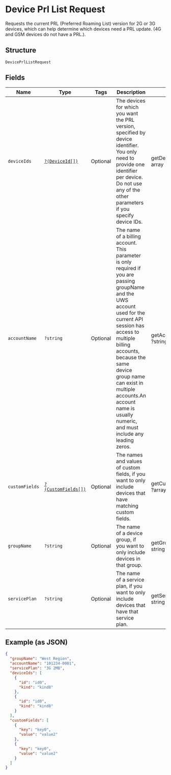 
# Device Prl List Request

Requests the current PRL (Preferred Roaming List) version for 2G or 3G devices, which can help determine which devices need a PRL update. (4G and GSM devices do not have a PRL.).

## Structure

`DevicePrlListRequest`

## Fields

| Name | Type | Tags | Description | Getter | Setter |
|  --- | --- | --- | --- | --- | --- |
| `deviceIds` | [`?(DeviceId[])`](../../doc/models/device-id.md) | Optional | The devices for which you want the PRL version, specified by device identifier. You only need to provide one identifier per device. Do not use any of the other parameters if you specify device IDs. | getDeviceIds(): ?array | setDeviceIds(?array deviceIds): void |
| `accountName` | `?string` | Optional | The name of a billing account. This parameter is only required if you are passing groupName and the UWS account used for the current API session has access to multiple billing accounts, because the same device group name can exist in multiple accounts.An account name is usually numeric, and must include any leading zeros. | getAccountName(): ?string | setAccountName(?string accountName): void |
| `customFields` | [`?(CustomFields[])`](../../doc/models/custom-fields.md) | Optional | The names and values of custom fields, if you want to only include devices that have matching custom fields. | getCustomFields(): ?array | setCustomFields(?array customFields): void |
| `groupName` | `?string` | Optional | The name of a device group, if you want to only include devices in that group. | getGroupName(): ?string | setGroupName(?string groupName): void |
| `servicePlan` | `?string` | Optional | The name of a service plan, if you want to only include devices that have that service plan. | getServicePlan(): ?string | setServicePlan(?string servicePlan): void |

## Example (as JSON)

```json
{
  "groupName": "West Region",
  "accountName": "101234-0001",
  "servicePlan": "3G 2MB",
  "deviceIds": [
    {
      "id": "id0",
      "kind": "kind8"
    },
    {
      "id": "id0",
      "kind": "kind8"
    }
  ],
  "customFields": [
    {
      "key": "key0",
      "value": "value2"
    },
    {
      "key": "key0",
      "value": "value2"
    }
  ]
}
```

